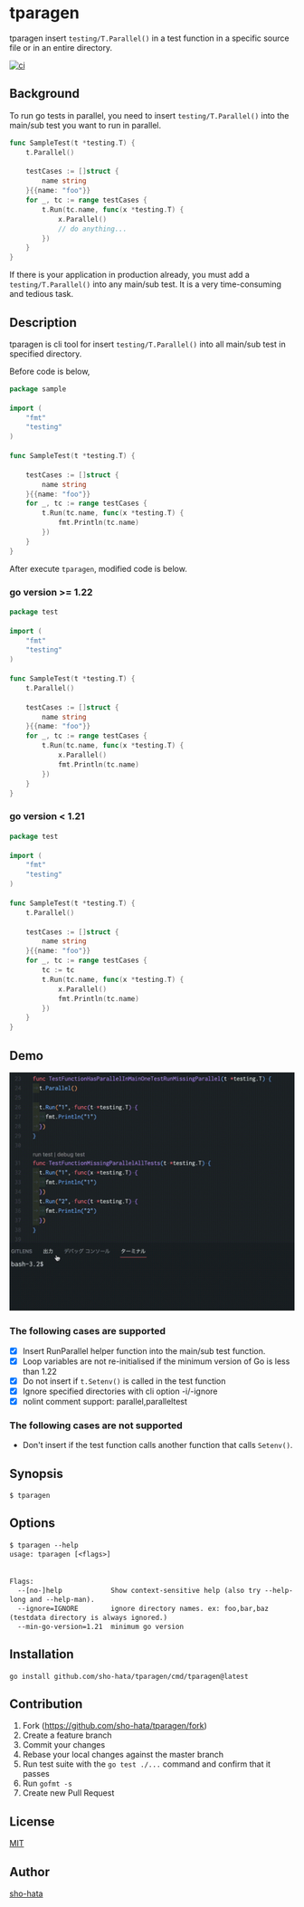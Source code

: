 # tparagen
tparagen insert `testing/T.Parallel()` in a test function in a specific source file or in an entire directory.


[![ci](https://github.com/sho-hata/tparagen/actions/workflows/ci.yml/badge.svg?branch=main)](https://github.com/sho-hata/tparagen/actions/workflows/ci.yml)

## Background
To run go tests in parallel, you need to insert `testing/T.Parallel()` into the main/sub test you want to run in parallel.

```go
func SampleTest(t *testing.T) {
	t.Parallel()

	testCases := []struct {
		name string
	}{{name: "foo"}}
	for _, tc := range testCases {
		t.Run(tc.name, func(x *testing.T) {
			x.Parallel()
			// do anything...
		})
	}
}
```

If there is your application in production already, you must add a `testing/T.Parallel()` into any main/sub test. It is a very time-consuming and tedious task.

## Description
tparagen is cli tool for insert `testing/T.Parallel()` into all main/sub test in specified directory.

Before code is below,

```go
package sample

import (
	"fmt"
	"testing"
)

func SampleTest(t *testing.T) {

	testCases := []struct {
		name string
	}{{name: "foo"}}
	for _, tc := range testCases {
		t.Run(tc.name, func(x *testing.T) {
			fmt.Println(tc.name)
		})
	}
}
```

After execute `tparagen`, modified code is below.

### go version >= 1.22

```go
package test

import (
	"fmt"
	"testing"
)

func SampleTest(t *testing.T) {
	t.Parallel()

	testCases := []struct {
		name string
	}{{name: "foo"}}
	for _, tc := range testCases {
		t.Run(tc.name, func(x *testing.T) {
			x.Parallel()
			fmt.Println(tc.name)
		})
	}
}
```

### go version < 1.21

```go
package test

import (
	"fmt"
	"testing"
)

func SampleTest(t *testing.T) {
	t.Parallel()

	testCases := []struct {
		name string
	}{{name: "foo"}}
	for _, tc := range testCases {
		tc := tc
		t.Run(tc.name, func(x *testing.T) {
			x.Parallel()
			fmt.Println(tc.name)
		})
	}
}
```

## Demo
![demo](/doc/tparagen.gif)


### The following cases are supported
- [x] Insert RunParallel helper function into the main/sub test function.
- [x] Loop variables are not re-initialised if the minimum version of Go is less than 1.22
- [x] Do not insert if `t.Setenv()` is called in the test function
- [x] Ignore specified directories with cli option -i/-ignore
- [x] nolint comment support: parallel,paralleltest

### The following cases are not supported
- Don't insert if the test function calls another function that calls `Setenv()`.

## Synopsis
```
$ tparagen
```

## Options
```
$ tparagen --help
usage: tparagen [<flags>]


Flags:
  --[no-]help            Show context-sensitive help (also try --help-long and --help-man).
  --ignore=IGNORE        ignore directory names. ex: foo,bar,baz (testdata directory is always ignored.)
  --min-go-version=1.21  minimum go version

```
## Installation
```
go install github.com/sho-hata/tparagen/cmd/tparagen@latest
```


## Contribution
1. Fork (https://github.com/sho-hata/tparagen/fork)
2. Create a feature branch
3. Commit your changes
4. Rebase your local changes against the master branch
5. Run test suite with the `go test ./...` command and confirm that it passes
6. Run `gofmt -s`
7. Create new Pull Request

## License
[MIT](https://github.com/sho-hata/tparagen/blob/main/LICENSE)

## Author
[sho-hata](https://github.com/sho-hata)
